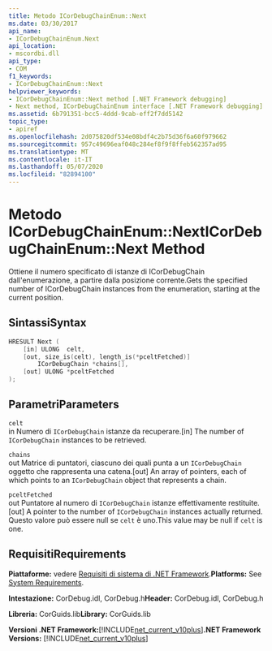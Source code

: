 ```yaml
---
title: Metodo ICorDebugChainEnum::Next
ms.date: 03/30/2017
api_name:
- ICorDebugChainEnum.Next
api_location:
- mscordbi.dll
api_type:
- COM
f1_keywords:
- ICorDebugChainEnum::Next
helpviewer_keywords:
- ICorDebugChainEnum::Next method [.NET Framework debugging]
- Next method, ICorDebugChainEnum interface [.NET Framework debugging]
ms.assetid: 6b791351-bcc5-4ddd-9cab-eff2f7dd5142
topic_type:
- apiref
ms.openlocfilehash: 2d075820df534e08bdf4c2b75d36f6a60f979662
ms.sourcegitcommit: 957c49696eaf048c284ef8f9f8ffeb562357ad95
ms.translationtype: MT
ms.contentlocale: it-IT
ms.lasthandoff: 05/07/2020
ms.locfileid: "82894100"
---
```

# <a name="icordebugchainenumnext-method"></a><span data-ttu-id="4c4bd-102">Metodo ICorDebugChainEnum::Next</span><span class="sxs-lookup"><span data-stu-id="4c4bd-102">ICorDebugChainEnum::Next Method</span></span>
<span data-ttu-id="4c4bd-103">Ottiene il numero specificato di istanze di ICorDebugChain dall'enumerazione, a partire dalla posizione corrente.</span><span class="sxs-lookup"><span data-stu-id="4c4bd-103">Gets the specified number of ICorDebugChain instances from the enumeration, starting at the current position.</span></span>  
  
## <a name="syntax"></a><span data-ttu-id="4c4bd-104">Sintassi</span><span class="sxs-lookup"><span data-stu-id="4c4bd-104">Syntax</span></span>  
  
```cpp  
HRESULT Next (  
    [in] ULONG  celt,  
    [out, size_is(celt), length_is(*pceltFetched)]  
        ICorDebugChain *chains[],  
    [out] ULONG *pceltFetched  
);  
```  
  
## <a name="parameters"></a><span data-ttu-id="4c4bd-105">Parametri</span><span class="sxs-lookup"><span data-stu-id="4c4bd-105">Parameters</span></span>  
 `celt`  
 <span data-ttu-id="4c4bd-106">in Numero di `ICorDebugChain` istanze da recuperare.</span><span class="sxs-lookup"><span data-stu-id="4c4bd-106">[in] The number of `ICorDebugChain` instances to be retrieved.</span></span>  
  
 `chains`  
 <span data-ttu-id="4c4bd-107">out Matrice di puntatori, ciascuno dei quali punta a un `ICorDebugChain` oggetto che rappresenta una catena.</span><span class="sxs-lookup"><span data-stu-id="4c4bd-107">[out] An array of pointers, each of which points to an `ICorDebugChain` object that represents a chain.</span></span>  
  
 `pceltFetched`  
 <span data-ttu-id="4c4bd-108">out Puntatore al numero di `ICorDebugChain` istanze effettivamente restituite.</span><span class="sxs-lookup"><span data-stu-id="4c4bd-108">[out] A pointer to the number of `ICorDebugChain` instances actually returned.</span></span> <span data-ttu-id="4c4bd-109">Questo valore può essere null se `celt` è uno.</span><span class="sxs-lookup"><span data-stu-id="4c4bd-109">This value may be null if `celt` is one.</span></span>  
  
## <a name="requirements"></a><span data-ttu-id="4c4bd-110">Requisiti</span><span class="sxs-lookup"><span data-stu-id="4c4bd-110">Requirements</span></span>  
 <span data-ttu-id="4c4bd-111">**Piattaforme:** vedere [Requisiti di sistema di .NET Framework](../../get-started/system-requirements.md).</span><span class="sxs-lookup"><span data-stu-id="4c4bd-111">**Platforms:** See [System Requirements](../../get-started/system-requirements.md).</span></span>  
  
 <span data-ttu-id="4c4bd-112">**Intestazione:** CorDebug.idl, CorDebug.h</span><span class="sxs-lookup"><span data-stu-id="4c4bd-112">**Header:** CorDebug.idl, CorDebug.h</span></span>  
  
 <span data-ttu-id="4c4bd-113">**Libreria:** CorGuids.lib</span><span class="sxs-lookup"><span data-stu-id="4c4bd-113">**Library:** CorGuids.lib</span></span>  
  
 <span data-ttu-id="4c4bd-114">**Versioni .NET Framework:**[!INCLUDE[net_current_v10plus](../../../../includes/net-current-v10plus-md.md)]</span><span class="sxs-lookup"><span data-stu-id="4c4bd-114">**.NET Framework Versions:** [!INCLUDE[net_current_v10plus](../../../../includes/net-current-v10plus-md.md)]</span></span>
